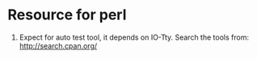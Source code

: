 Resource for perl
=================

1. Expect for auto test tool, it depends on IO-Tty.
   Search the tools from: http://search.cpan.org/
   
   
